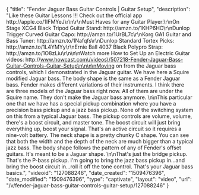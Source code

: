 {
    "title": "Fender Jaguar Bass Guitar Controls | Guitar Setup",
    "description": "Like these Guitar Lessons !!! Check out the official app http:\/\/apple.co\/1IFMYeJ\r\n\r\nMust Haves for any Guitar Player:\r\nOn Stage XCG4 Black Tripod Guitar Stand: http:\/\/amzn.to\/1KHP6HO\r\nDunlop Trigger Curved Guitar Capo: http:\/\/amzn.to\/1UrBL7c\r\nKorg GA1 Guitar and Bass Tuner: http:\/\/amzn.to\/1Nafqfs\r\nDunlop Standard Tortex Picks: http:\/\/amzn.to\/1L4YMYy\r\nErnie Ball 4037 Black Polypro Strap: http:\/\/amzn.to\/1O8zLiu\r\n\n\nWatch more How to Set Up an Electric Guitar videos: http:\/\/www.howcast.com\/videos\/507218-Fender-Jaguar-Bass-Guitar-Controls-Guitar-Setup\n\n\n\nMoving on from the Jaguar bass controls, which I demonstrated in the Jaguar guitar. We have here a Squire modified Jaguar bass. The body shape is the same as a Fender Jaguar bass. Fender makes different variations of their instruments. I think there are three models of the Jaguar bass right now. All of them are under the Squire name. They don't make the Jaguar bass anymore. \n\nThis particular one that we have has a special pickup combination where you have a precision bass pickup and a jazz bass pickup. None of the switching system on this from a typical Jaguar bass. The pickup controls are volume, volume, there's a boost circuit, and master tone. The boost circuit will just bring everything up, boost your signal. That's an active circuit so it requires a nine-volt battery. The neck shape is a pretty chunky C shape. You can see that both the width and the depth of the neck are much bigger than a typical jazz bass. The body shape follows the pattern of any of Fender's offset guitars. It's meant to be a Jaguar shape. \n\nThat's just the bridge pickup. That's the P-bass pickup. I'm going to bring the jazz bass pickup in...and bring the boost circuit in...roll it off the tone control. That's your Jaguar bass basics.",
    "videoid": "127088246",
    "date_created": "1509476396",
    "date_modified": "1509476396",
    "type": "captivate",
    "layout": "video",
    "url": "\/v\/fender-jaguar-bass-guitar-controls-guitar-setup\/127088246"
}